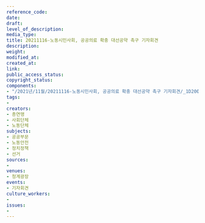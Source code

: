 ```yaml
---
reference_code: 
date: 
draft: 
level_of_description: 
media_type: 
title: 20211116-노동시민사회, 공공의료 확충 대선공약 촉구 기자회견
description: 
weight: 
modified_at: 
created_at: 
link: 
public_access_status: 
copyright_status: 
components:
- "/2021년/11월/20211116-노동시민사회, 공공의료 확충 대선공약 촉구 기자회견/_1D20086.jpg"
tags:
- 
creators:
- 총연맹
- 사회단체
- 노동단체
subjects:
- 공공부문
- 노동안전
- 정치정책
- 선거
sources:
- 
venues:
- 청계광장
events:
- 기자회견
culture_workers:
- 
issues:
- 
---
```

